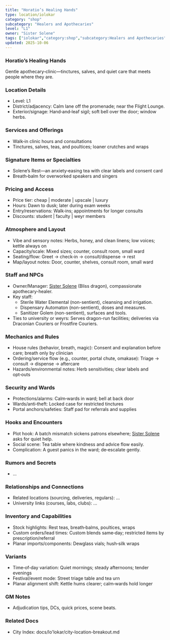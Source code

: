 ```yaml
---
title: "Horatio’s Healing Hands"
type: location/iolokar
category: "shop"
subcategory: "Healers and Apothecaries"
level: "L1"
owner: "Sister Solene"
tags: ["iolokar","category:shop","subcategory:Healers and Apothecaries","level:L1"]
updated: 2025-10-06
---
```

### Horatio’s Healing Hands

Gentle apothecary‑clinic—tinctures, salves, and quiet care that meets people where they are.

### Location Details

- Level: L1
- District/adjacency: Calm lane off the promenade; near the Flight Lounge.
- Exterior/signage: Hand‑and‑leaf sigil; soft bell over the door; window herbs.

### Services and Offerings

- Walk‑in clinic hours and consultations
- Tinctures, salves, teas, and poultices; loaner crutches and wraps

### Signature Items or Specialties

- Solene’s Rest—an anxiety‑easing tea with clear labels and consent card
- Breath‑balm for overworked speakers and singers

### Pricing and Access

- Price tier: cheap | moderate | upscale | luxury
- Hours: Dawn to dusk; later during exam weeks
- Entry/reservations: Walk‑ins; appointments for longer consults
- Discounts: student | faculty | weyr members

### Atmosphere and Layout

- Vibe and sensory notes: Herbs, honey, and clean linens; low voices; kettle always on
- Capacity/scale: Mixed sizes; counter, consult room, small ward
- Seating/flow: Greet → check‑in → consult/dispense → rest
- Map/layout notes: Door, counter, shelves, consult room, small ward

### Staff and NPCs

- Owner/Manager: [Sister Solene](../People/sister-solene.md) (Bliss dragon), compassionate apothecary-healer.
- Key staff:
  - Sterile Water Elemental (non-sentient), cleansing and irrigation.
  - Dispensary Automaton (non-sentient), doses and measures.
  - Sanitizer Golem (non-sentient), surfaces and tools.
- Ties to university or weyrs: Serves dragon-run facilities; deliveries via Draconian Couriers or Frostfire Couriers.

### Mechanics and Rules

- House rules (behavior, breath, magic): Consent and explanation before care; breath only by clinician
- Ordering/service flow (e.g., counter, portal chute, omakase): Triage → consult → dispense → aftercare
- Hazards/environmental notes: Herb sensitivities; clear labels and opt‑outs

### Security and Wards

- Protections/alarms: Calm‑wards in ward; bell at back door
- Wards/anti‑theft: Locked case for restricted tinctures
- Portal anchors/safeties: Staff pad for referrals and supplies

### Hooks and Encounters

- Plot hook: A batch mismatch sickens patrons elsewhere; [Sister Solene](../People/sister-solene.md) asks for quiet help.
- Social scene: Tea table where kindness and advice flow easily.
- Complication: A guest panics in the ward; de‑escalate gently.

### Rumors and Secrets

- ...

### Relationships and Connections

- Related locations (sourcing, deliveries, regulars): ...
- University links (courses, labs, clubs): ...

### Inventory and Capabilities

- Stock highlights: Rest teas, breath‑balms, poultices, wraps
- Custom orders/lead times: Custom blends same‑day; restricted items by prescription/referral
- Planar imports/components: Dewglass vials; hush‑silk wraps

### Variants

- Time‑of‑day variation: Quiet mornings; steady afternoons; tender evenings
- Festival/event mode: Street triage table and tea urn
- Planar alignment shift: Kettle hums clearer; calm‑wards hold longer

### GM Notes

- Adjudication tips, DCs, quick prices, scene beats.

### Related Docs

- City Index: docs/Io'lokar/city-location-breakout.md
